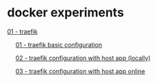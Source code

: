 # docker experiments

[01 - traefik](./01_traefik/)

&nbsp;&nbsp;&nbsp;&nbsp;&nbsp;[01 - traefik basic configuration](./01_traefik/01_traefik_basic_configuration/)

&nbsp;&nbsp;&nbsp;&nbsp;&nbsp;[02 - traefik configuration with host app (locally)](./01_traefik/02_traefik_configuration_with_host/)

&nbsp;&nbsp;&nbsp;&nbsp;&nbsp;[03 - traefik configuration with host app online](./01_traefik/03_traefik_configuration_with_host/)
